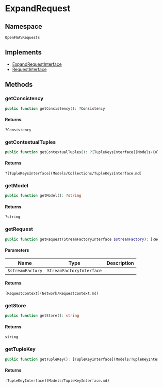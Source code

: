 # ExpandRequest


## Namespace
`OpenFGA\Requests`

## Implements
* [ExpandRequestInterface](Requests/ExpandRequestInterface.md)
* [RequestInterface](Requests/RequestInterface.md)

## Methods
### getConsistency

```php
public function getConsistency(): ?Consistency
```



#### Returns
`?Consistency` 

### getContextualTuples

```php
public function getContextualTuples(): ?[TupleKeysInterface](Models/Collections/TupleKeysInterface.md)
```



#### Returns
`?[TupleKeysInterface](Models/Collections/TupleKeysInterface.md)` 

### getModel

```php
public function getModel(): ?string
```



#### Returns
`?string` 

### getRequest

```php
public function getRequest(StreamFactoryInterface $streamFactory): [RequestContext](Network/RequestContext.md)
```


#### Parameters
| Name | Type | Description |
|------|------|-------------|
| `$streamFactory` | `StreamFactoryInterface` |  |

#### Returns
`[RequestContext](Network/RequestContext.md)` 

### getStore

```php
public function getStore(): string
```



#### Returns
`string` 

### getTupleKey

```php
public function getTupleKey(): [TupleKeyInterface](Models/TupleKeyInterface.md)
```



#### Returns
`[TupleKeyInterface](Models/TupleKeyInterface.md)` 

